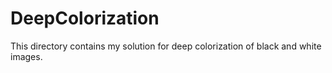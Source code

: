 # DeepColorization
This directory contains my solution for deep colorization of black and white images. 
